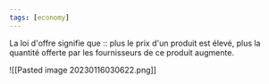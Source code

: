```yaml
---
tags: [economy] 
---
```


La loi d'offre signifie que :: plus le prix d'un produit est élevé, plus la quantité offerte par les fournisseurs de ce produit augmente.
<!--SR:!2023-03-01,4,270-->
![[Pasted image 20230116030622.png]]